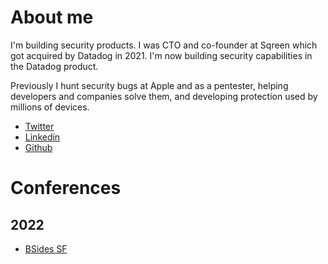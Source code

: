 
# About me

I'm building security products. I was CTO and
co-founder at Sqreen which got acquired by
Datadog in 2021. I'm now building security
capabilities in the Datadog product.

Previously I hunt security bugs at Apple and as a
pentester, helping developers and companies solve
them, and developing protection used by millions
of devices.


 - [Twitter](https://twitter.com/jbaviat)
 - [Linkedin](https://www.linkedin.com/in/jeanbaptisteaviat/)
 - [Github](https://github.com/aviat/)

# Conferences

## 2022

- [BSides SF](/2022-bsidessf.html)
